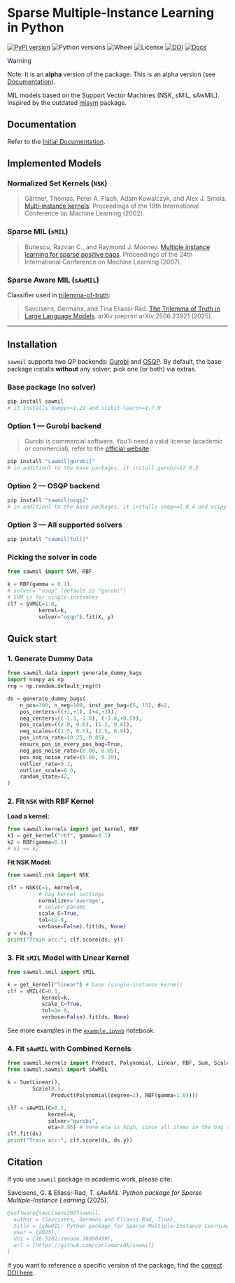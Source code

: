 # Sparse Multiple-Instance Learning in Python

[![PyPI version](https://img.shields.io/pypi/v/sawmil.svg)](https://pypi.org/project/sawmil/)
![Python versions](https://img.shields.io/pypi/pyversions/sawmil.svg)
![Wheel](https://img.shields.io/pypi/wheel/sawmil.svg)
![License](https://img.shields.io/pypi/l/sawmil.svg)
[![DOI](https://zenodo.org/badge/1046623935.svg)](https://doi.org/10.5281/zenodo.16990499)
[![Docs](https://img.shields.io/badge/docs-latest-purple?logo=mkdocs)](https://carlomarxdk.github.io/sawmil/)


> [!Warning]
>
> Note: It is an **alpha** version of the package.  This is an alpha version (see [Documentation](https://carlomarxdk.github.io/sawmil/)).

MIL models based on the Support Vector Machines (NSK, sMIL, sAwMIL).
Inspired by the outdated [misvm](https://github.com/garydoranjr/misvm) package.

## Documentation

Refer to the [Initial Documentation](https://carlomarxdk.github.io/sawmil/).

## Implemented Models

### Normalized Set Kernels (`NSK`)

> Gärtner, Thomas, Peter A. Flach, Adam Kowalczyk, and Alex J. Smola. [Multi-instance kernels](https://dl.acm.org/doi/10.5555/645531.656014). Proceedings of the 19th International Conference on Machine Learning (2002).

### Sparse MIL (`sMIL`)

> Bunescu, Razvan C., and Raymond J. Mooney. [Multiple instance learning for sparse positive bags](https://dl.acm.org/doi/10.1145/1273496.1273510). Proceedings of the 24th International Conference on Machine Learning (2007).

### Sparse Aware MIL (`sAwMIL`)

Classifier used in [trilemma-of-truth](https://github.com/carlomarxdk/trilemma-of-truth):
> Savcisens, Germans, and Tina Eliassi-Rad. [The Trilemma of Truth in Large Language Models](https://arxiv.org/abs/2506.23921). arXiv preprint arXiv:2506.23921 (2025).

---

## Installation

`sawmil` supports two QP backends: [Gurobi](https://gurobi.com) and [OSQP](https://osqp.org/).
By default, the base package installs **without** any solver; pick one (or both) via extras.

### Base package (no solver)

```bash
pip install sawmil
# it installs numpy>=1.22 and scikit-learn>=1.7.0
```

### Option 1 — Gurobi backend

> Gurobi is commercial software. You’ll need a valid license (academic or commercial), refer to the [official website](https://gurobi.com).

```bash
pip install "sawmil[gurobi]"
# in additionl to the base packages, it install gurobi>12.0.3
```

### Option 2 — OSQP backend

```bash
pip install "sawmil[osqp]"
# in additionl to the base packages, it installs osqp>=1.0.4 and scipy
```

### Option 3 — All supported solvers

```bash
pip install "sawmil[full]"
```

### Picking the solver in code

```python
from sawmil import SVM, RBF

k = RBF(gamma = 0.1)
# solver= "osqp" (default is "gurobi")
# SVM is for single-instances 
clf = SVM(C=1.0, 
          kernel=k, 
          solver="osqp").fit(X, y)
```

## Quick start

### 1. Generate Dummy Data

``` python
from sawmil.data import generate_dummy_bags
import numpy as np
rng = np.random.default_rng(0)

ds = generate_dummy_bags(
    n_pos=300, n_neg=100, inst_per_bag=(5, 15), d=2,
    pos_centers=((+2,+1), (+4,+3)),
    neg_centers=((-1.5,-1.0), (-3.0,+0.5)),
    pos_scales=((2.0, 0.6), (1.2, 0.8)),
    neg_scales=((1.5, 0.5), (2.5, 0.9)),
    pos_intra_rate=(0.25, 0.85),
    ensure_pos_in_every_pos_bag=True,
    neg_pos_noise_rate=(0.00, 0.05),
    pos_neg_noise_rate=(0.00, 0.20),
    outlier_rate=0.1,
    outlier_scale=8.0,
    random_state=42,
)
```

### 2. Fit `NSK` with RBF Kernel

**Load a kernel:**

```python
from sawmil.kernels import get_kernel, RBF
k1 = get_kernel("rbf", gamma=0.1)
k2 = RBF(gamma=0.1)
# k1 == k2

```

**Fit NSK Model:**

```python
from sawmil.nsk import NSK

clf = NSK(C=1, kernel=k, 
          # bag kernel settings
          normalizer='average',
          # solver params
          scale_C=True, 
          tol=1e-8, 
          verbose=False).fit(ds, None)
y = ds.y
print("Train acc:", clf.score(ds, y))
```

### 3. Fit `sMIL` Model with Linear Kernel

```python
from sawmil.smil import sMIL

k = get_kernel("linear") # base (single-instance kernel)
clf = sMIL(C=0.1, 
           kernel=k, 
           scale_C=True, 
           tol=1e-8, 
           verbose=False).fit(ds, None)
```

See more examples in the [`example.ipynb`](https://github.com/carlomarxdk/sawmil/blob/main/example.ipynb) notebook.

### 4. Fit `sAwMIL` with Combined Kernels

```python
from sawmil.kernels import Product, Polynomial, Linear, RBF, Sum, Scale
from sawmil.sawmil import sAwMIL

k = Sum(Linear(), 
        Scale(0.5, 
              Product(Polynomial(degree=2), RBF(gamma=1.0))))

clf = sAwMIL(C=0.1, 
             kernel=k,
             solver="gurobi", 
             eta=0.95) # here eta is high, since all items in the bag are relevant
clf.fit(ds)
print("Train acc:", clf.score(ds, ds.y))
```

## Citation

If you use `sawmil` package in academic work, please cite:

Savcisens, G. & Eliassi-Rad, T. *sAwMIL: Python package for Sparse Multiple-Instance Learning* (2025).

```bibtex
@software{savcisens2025sawmil,
  author = {Savcisens, Germans and Eliassi-Rad, Tina},
  title = {sAwMIL: Python package for Sparse Multiple-Instance Learning},
  year = {2025},
  doi = {10.5281/zenodo.16990499},
  url = {https://github.com/carlomarxdk/sawmil}
}
```

If you want to reference a specific version of the package, find the [correct DOI here](https://doi.org/10.5281/zenodo.16990499).
